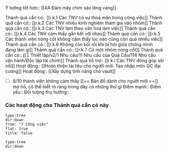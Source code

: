 Ý tưởng tốt hơn:: [[4A Đám mây chim sáo lông vàng]]

Thành quả cần có:: [[r.k.1 Các TNV có sự thoả mãn trong công việc]]
Thành quả cần có:: [[r.k.2 Các TNV nhiều kinh nghiệm tham gia vào nhóm]]
Thành quả cần có:: [[r.k.3 Các TNV làm theo văn hoá làm việc]]
Thành quả cần có:: [[r.k.4 Các TNV cảm thấy gắn kết với nhau]]
Thành quả cần có:: [[r.k.5 Các thành viên nòng cốt không cảm thấy lúc nào cũng còn quá nhiều việc]]
Thành quả cần có:: [[r.k.6 Không còn bối rối khi bị hỏi giữa chừng mình đang làm gì]]
Thành quả cần có:: [[r.k.7 Có một nhóm nòng cốt]]
Thành quả cần có:: [[Ξ Thiết lập/v2/1 Nhu cầu/11 Nhu cầu của Quả Cầu/114 Nhu cầu vận hành/Độc lập tài chính]]
Thành quả hỗ trợ:: [[r.k.i Các TNV đóng góp sôi nổi]]
Hoạt động:: [[Hoàn thiện tài liệu cho người mới. Tạo nhập môn QC đại cương]]
Hoạt động:: [[Xây dựng tính năng cho vault]]
- [ ] 8/10 thành viên không cảm thấy [[== Bản đồ dành cho người mới ==]] mơ hồ, có thể biết rõ ràng trong đây có những thứ gì
Điểm mạnh::
Điểm yếu::
Đối tượng thụ hưởng::
### Các hoạt động cho Thành quả cần có này
```breadcrumbs
type:tree
dir:down
from: "7 Công việc" 
flat: true
title: false
```


```breadcrumbs
type:tree
dir:down
```
